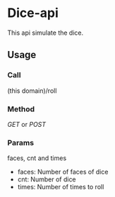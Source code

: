 # Dice-api

This api simulate the dice.

## Usage

### Call
(this domain)/roll

### Method
_GET_ or _POST_

### Params
faces, cnt and times
- faces: Number of faces of dice
- cnt: Number of dice
- times: Number of times to roll
